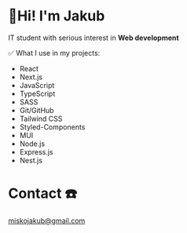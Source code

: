 # 👋Hi! I'm Jakub
IT student with serious interest in **Web development**

✅ What I use in my projects:
* React
* Next.js
* JavaScript
* TypeScript
* SASS
* Git/GitHub
* Tailwind CSS
* Styled-Components
* MUI
* Node.js
* Express.js
* Nest.js


# Contact ☎️
miskojakub@gmail.com
